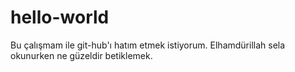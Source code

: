 # hello-world
Bu çalışmam ile git-hub'ı hatım etmek istiyorum.
Elhamdürillah sela okunurken ne güzeldir betiklemek.
